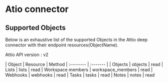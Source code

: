 # Atio connector


## Supported Objects 
Below is an exhaustive list of the supported Objects in the Attio deep connector with their endpoint resources(ObjectName).

Attio API version : v2

| Object | Resource | Method
| :-------- | :------- | 
| Objects  | objects | read
| Lists | lists | read
| Workspace members | workspace_members | read
| Webhooks | webhooks | read
| Tasks  | tasks | read
| Notes  | notes | read